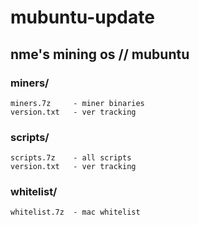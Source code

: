 # mubuntu-update
## nme's mining os // mubuntu

### miners/
    miners.7z     - miner binaries
    version.txt   - ver tracking
  
### scripts/
    scripts.7z    - all scripts
    version.txt   - ver tracking
  
### whitelist/
    whitelist.7z  - mac whitelist

